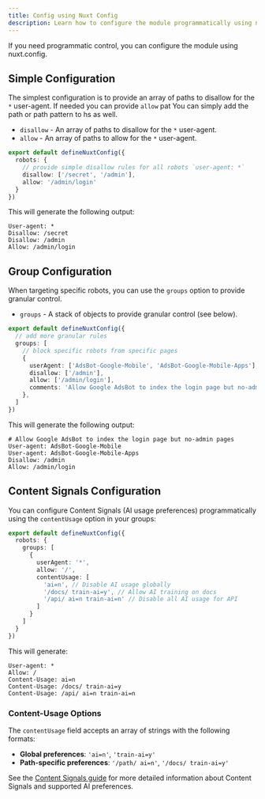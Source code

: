 ```yaml
---
title: Config using Nuxt Config
description: Learn how to configure the module programmatically using nuxt.config.
---
```


If you need programmatic control, you can configure the module using nuxt.config.

## Simple Configuration

The simplest configuration is to provide an array of paths to disallow for the `*` user-agent. If needed you can
provide `allow` pat
You can simply add the path or path pattern to hs as well.

- `disallow` - An array of paths to disallow for the `*` user-agent.
- `allow` - An array of paths to allow for the `*` user-agent.

```ts [nuxt.config.ts]
export default defineNuxtConfig({
  robots: {
    // provide simple disallow rules for all robots `user-agent: *`
    disallow: ['/secret', '/admin'],
    allow: '/admin/login'
  }
})
```

This will generate the following output:

```robots-txt [robots.txt]
User-agent: *
Disallow: /secret
Disallow: /admin
Allow: /admin/login
```

## Group Configuration

When targeting specific robots, you can use the `groups` option to provide granular control.

- `groups` - A stack of objects to provide granular control (see below).

```ts [nuxt.config.ts]
export default defineNuxtConfig({
  // add more granular rules
  groups: [
    // block specific robots from specific pages
    {
      userAgent: ['AdsBot-Google-Mobile', 'AdsBot-Google-Mobile-Apps'],
      disallow: ['/admin'],
      allow: ['/admin/login'],
      comments: 'Allow Google AdsBot to index the login page but no-admin pages'
    },
  ]
})
```

This will generate the following output:

```robots-txt [robots.txt]
# Allow Google AdsBot to index the login page but no-admin pages
User-agent: AdsBot-Google-Mobile
User-agent: AdsBot-Google-Mobile-Apps
Disallow: /admin
Allow: /admin/login
```

## Content Signals Configuration

You can configure Content Signals (AI usage preferences) programmatically using the `contentUsage` option in your groups:

```ts [nuxt.config.ts]
export default defineNuxtConfig({
  robots: {
    groups: [
      {
        userAgent: '*',
        allow: '/',
        contentUsage: [
          'ai=n', // Disable AI usage globally
          '/docs/ train-ai=y', // Allow AI training on docs
          '/api/ ai=n train-ai=n' // Disable all AI usage for API
        ]
      }
    ]
  }
})
```

This will generate:

```robots-txt [robots.txt]
User-agent: *
Allow: /
Content-Usage: ai=n
Content-Usage: /docs/ train-ai=y
Content-Usage: /api/ ai=n train-ai=n
```

### Content-Usage Options

The `contentUsage` field accepts an array of strings with the following formats:

- **Global preferences**: `'ai=n'`, `'train-ai=y'`
- **Path-specific preferences**: `'/path/ ai=n'`, `'/docs/ train-ai=y'`

See the [Content Signals guide](/docs/robots/guides/robots-txt#content-signals) for more detailed information about Content Signals and supported AI preferences.
